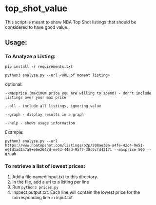 # top_shot_value

This script is meant to show NBA Top Shot listings that should be considered to have good value.

## Usage:

### To Analyze a Listing:

```
pip install -r requirements.txt

python3 analyze.py --url <URL of moment listing>
```

optional:

`--maxprice (maximum price you are willing to spend) - don't include listings over your max price`

`--all - include all listings, ignoring value`

`--graph - display results in a graph`

`--help - shows usage information`



Example:



`python3 analyze.py --url https://www.nbatopshot.com/listings/p2p/208ae30a-a4fe-42d4-9e51-e6fd1ad2a7a9+e6e2647d-ee43-442d-95f7-38c6cfd43171 --maxprice 500 --graph`


### To retrieve a list of lowest prices:

1. Add a file named input.txt to this directory.
2. In the file, add a url to a listing per line
3. Run `python3 prices.py`
4. Inspect output.txt. Each line will contain the lowest price for the corresponding line in input.txt